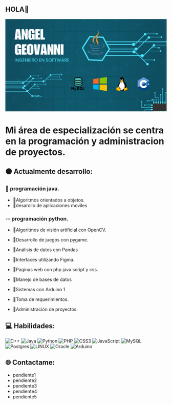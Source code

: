 ## HOLA👋
![tarjeta](https://github.com/Angel-marcial/Angel-marcial/blob/main/Tarjeta.png)  

# Mi área de especialización se centra en la programación y administracion de proyectos. 

## 🟠 Actualmente desarrollo:
### 🔴 programación java.

- 🔵Algoritmos orientados a objetos.
- 🔹desarollo de aplicaciones moviles

### -- programación python.
  
- 🔹Algoritmos de visión artificial con OpenCV.
- 🔹Desarrollo de juegos con pygame.
- 🔹Análisis de datos con Pandas

- 🔹Interfaces utilizando Figma. 

- 🔹Paginas web con php java script y css.
- 🔹Manejo de bases de datos
- 🔹Sistemas con Arduino 1  
- 🔹Toma de requerimientos.
- 🔹Administración de proyectos.

## 💻 Habilidades:
![C++](https://img.shields.io/badge/c++-%2300599C.svg?style=for-the-badge&logo=c%2B%2B&logoColor=white) 
![Java](https://img.shields.io/badge/java-%23ED8B00.svg?style=for-the-badge&logo=java&logoColor=white) 
![Python](https://img.shields.io/badge/python-3670A0?style=for-the-badge&logo=python&logoColor=ffdd54) 
![PHP](https://img.shields.io/badge/php-%23777BB4.svg?style=for-the-badge&logo=php&logoColor=white) 
![CSS3](https://img.shields.io/badge/css3-%231572B6.svg?style=for-the-badge&logo=css3&logoColor=white) 
![JavaScript](https://img.shields.io/badge/javascript-%23323330.svg?style=for-the-badge&logo=javascript&logoColor=%23F7DF1E) 
![MySQL](https://img.shields.io/badge/mysql-%2300f.svg?style=for-the-badge&logo=mysql&logoColor=white) 
![Postgres](https://img.shields.io/badge/postgres-%23316192.svg?style=for-the-badge&logo=postgresql&logoColor=white) 
![LINUX](https://img.shields.io/badge/Linux-FCC624?style=for-the-badge&logo=linux&logoColor=black) 
![Oracle](https://img.shields.io/badge/Oracle-F80000?style=for-the-badge&logo=oracle&logoColor=white) 
![Arduino](https://img.shields.io/badge/-Arduino-00979D?style=for-the-badge&logo=Arduino&logoColor=white)

## 🌐 Contactame:
- pendiente1
- pendiente2
- pendiente3
- pendiente4
- pendiente5


